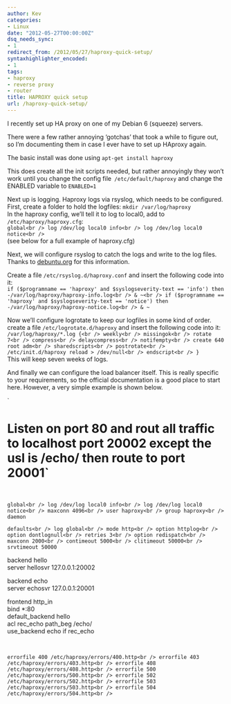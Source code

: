 ```yaml
---
author: Kev
categories:
- Linux
date: "2012-05-27T00:00:00Z"
dsq_needs_sync:
- 1
redirect_from: /2012/05/27/haproxy-quick-setup/
syntaxhighlighter_encoded:
- 1
tags:
- haproxy
- reverse proxy
- router
title: HAPROXY quick setup
url: /haproxy-quick-setup/
---
```

I recently set up HA proxy on one of my Debian 6 (squeeze) servers.

There were a few rather annoying &#8216;gotchas&#8217; that took a while to figure out, so I&#8217;m documenting them in case I ever have to set up HAproxy again.  
<!--more-->

  
The basic install was done using `apt-get install haproxy`

This does create all the init scripts needed, but rather annoyingly they won&#8217;t work until you change the config file` /etc/default/haproxy` and change the ENABLED variable to `ENABLED=1`

Next up is logging. Haproxy logs via rsyslog, which needs to be configured.  
First, create a folder to hold the logfiles: `mkdir /var/log/haproxy`  
In the haproxy config, we&#8217;ll tell it to log to local0, add to `/etc/haproxy/haproxy.cfg`:  
`global<br />
log /dev/log local0 info<br />
log /dev/log local0 notice<br />
`  
(see below for a full example of haproxy.cfg)

Next, we will configure rsyslog to catch the logs and write to the log files. Thanks to [debuntu.org][1] for this information.

Create a file `/etc/rsyslog.d/haproxy.conf` and insert the following code into it:  
`if ($programname == 'haproxy' and $syslogseverity-text == 'info') then -/var/log/haproxy/haproxy-info.log<br />
& ~<br />
if ($programname == 'haproxy' and $syslogseverity-text == 'notice') then -/var/log/haproxy/haproxy-notice.log<br />
& ~`

Now we&#8217;ll configure logrotate to keep our logfiles in some kind of order. create a file `/etc/logrotate.d/haproxy` and insert the following code into it:  
`/var/log/haproxy/*.log {<br />
weekly<br />
missingok<br />
rotate 7<br />
compress<br />
delaycompress<br />
notifempty<br />
create 640 root adm<br />
sharedscripts<br />
postrotate<br />
/etc/init.d/haproxy reload > /dev/null<br />
endscript<br />
}`  
This will keep seven weeks of logs.

And finally we can configure the load balancer itself. This is really specific to your requirements, so the official documentation is a good place to start here. However, a very simple example is shown below.

`<br />
# Listen on port 80 and rout all traffic to localhost port 20002 except the usl is /echo/ then route to port 20001`

&nbsp;

`global<br />
log /dev/log local0 info<br />
log /dev/log local0 notice<br />
maxconn 4096<br />
user haproxy<br />
group haproxy<br />
daemon`

`defaults<br />
log global<br />
mode http<br />
option httplog<br />
option dontlognull<br />
retries 3<br />
option redispatch<br />
maxconn 2000<br />
contimeout 5000<br />
clitimeout 50000<br />
srvtimeout 50000`

backend hello  
server hellosvr 127.0.0.1:20002

backend echo  
server echosvr 127.0.0.1:20001

frontend http_in  
bind *:80  
default_backend hello  
acl rec\_echo path\_beg /echo/  
use\_backend echo if rec\_echo

&nbsp;

` errorfile 400 /etc/haproxy/errors/400.http<br />
errorfile 403 /etc/haproxy/errors/403.http<br />
errorfile 408 /etc/haproxy/errors/408.http<br />
errorfile 500 /etc/haproxy/errors/500.http<br />
errorfile 502 /etc/haproxy/errors/502.http<br />
errorfile 503 /etc/haproxy/errors/503.http<br />
errorfile 504 /etc/haproxy/errors/504.http<br />
`

 [1]: http://www.debuntu.org/how-log-haproxy-messages-only-once